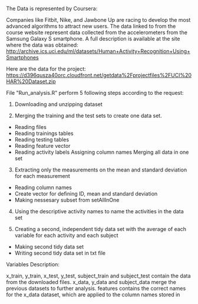 The Data is represented by Coursera:

Companies like Fitbit, Nike, and Jawbone Up are racing to develop the most advanced algorithms to attract new users. The data linked to from the course website represent data collected from the accelerometers from the Samsung Galaxy S smartphone. 
A full description is available at the site where the data was obtained:
http://archive.ics.uci.edu/ml/datasets/Human+Activity+Recognition+Using+Smartphones

Here are the data for the project:
https://d396qusza40orc.cloudfront.net/getdata%2Fprojectfiles%2FUCI%20HAR%20Dataset.zip


File  "Run_analysis.R" perform 5 following steps according to the request:

1. Downloading and unzipping dataset

2. Merging the training and the test sets to create one data set.
 - Reading files
 - Reading trainings tables
 - Reading testing tables
 - Reading feature vector
 - Reading activity labels
 Assigning column names
 Merging all data in one set
 
3. Extracting only the measurements on the mean and standard deviation for each measurement
- Reading column names
- Create vector for defining ID, mean and standard deviation
- Making nessesary subset from setAllInOne

4. Using the descriptive activity names to name the activities in the data set

5. Creating a second, independent tidy data set with the average of each variable for each activity and each subject
 - Making second tidy data set
 - Writing second tidy data set in txt file
 
 Variables Description:
 
x_train, y_train, x_test, y_test, subject_train and subject_test contain the data from the downloaded files.
x_data, y_data and subject_data merge the previous datasets to further analysis.
features contains the correct names for the x_data dataset, which are applied to the column names stored in

